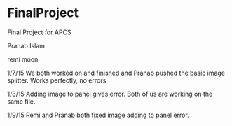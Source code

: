 FinalProject
============

Final Project for APCS 

Pranab Islam

remi moon

1/7/15
We both worked on and finished and Pranab pushed the basic image splitter. Works perfectly, no errors

1/8/15 Adding image to panel gives error. Both of us are working on the same file. 

1/9/15 Remi and Pranab both fixed image adding to panel error. 
